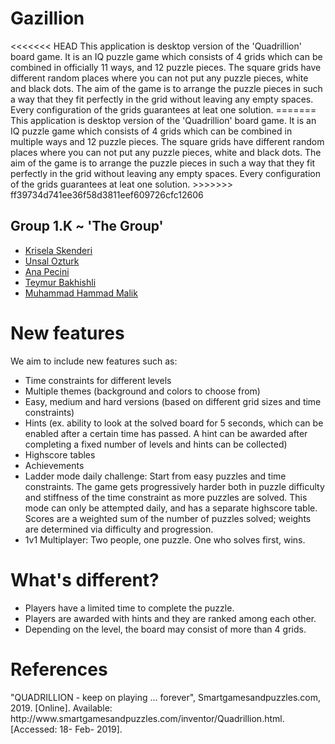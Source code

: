 <div>
  <h1 class="display-3">
    Gazillion
  </h1>
  <p class="lead">
<<<<<<< HEAD
This application is desktop version of the 'Quadrillion' board game. It is an IQ puzzle game which consists of 4 grids which can be combined in officially 11 ways, and 12 puzzle pieces. The square grids have different random places where you can not put any puzzle pieces, white and black dots. The aim of the game is to arrange the puzzle pieces in such a way that they fit perfectly in the grid without leaving any empty spaces. Every configuration of the grids guarantees at leat one solution.
=======
      This application is desktop version of the 'Quadrillion' board game. It is an IQ puzzle game which consists of 4 grids which can be combined in multiple ways and 12 puzzle pieces. The square grids have different random places where you can not put any puzzle pieces, white and black dots. The aim of the game is to arrange the puzzle pieces in such a way that they fit perfectly in the grid without leaving any empty spaces. Every configuration of the grids guarantees at leat one solution.
>>>>>>> ff39734d741ee36f58d3811eef609726cfc12606
  </p>
  
   <h2 class="display-5">Group 1.K ~ 'The Group'</h2>
  <p>
    <ul>
        <li>
            <a href="https://github.com/kriselaskenderi" title="kriselaskenderi">Krisela Skenderi</a>
        </li>
        <li>
            <a href="https://github.com/uensalo" title="uensalo">Unsal Ozturk</a>
        </li>
        <li>
            <a href="https://github.com/annapecini" title="annapecini">Ana Pecini</a>
        </li>
        <li>
            <a href="https://github.com/teymurbakhishli" title= "teymurbakhishli">Teymur Bakhishli</a>
        </li>
        <li>
            <a href="https://github.com/mhammadmalik" title= "mhammadmalik">Muhammad Hammad Malik</a>
        </li>
    </ul>
  </p>
  
  <h1 class="display-3">
    New features 
  </h1>
  
  <p class="lead">
      We aim to include new features such as:
   <ul>
        <li>
          Time constraints for different levels
        </li>
        <li>
          Multiple themes (background and colors to choose from)
        </li>
        <li>
          Easy, medium and hard versions (based on different grid sizes and time constraints)
        </li>
        <li>
          Hints (ex. ability to look at the solved board for 5 seconds, which can be enabled after a certain time has passed. A hint can be awarded after completing a fixed number of levels and hints can be collected)
        </li>
        <li>
          Highscore tables
        </li> 
        <li>
          Achievements
        </li>
        <li>
          Ladder mode daily challenge: Start from easy puzzles and time constraints. The game gets progressively harder both in puzzle difficulty and stiffness of the time constraint as more puzzles are solved. This mode can only be attempted daily, and has a separate highscore table. Scores are a weighted sum of the number of puzzles solved; weights are determined via difficulty and progression.
        </li>
        <li>
          1v1 Multiplayer: Two people, one puzzle. One who solves first, wins.
        </li> 
    </ul>
  </p>
 
 <h1 class="display-3">
    What's different?
  </h1>
     <ul>
        <li>
          Players have a limited time to complete the puzzle.
        </li>
       <li>
          Players are awarded with hints and they are ranked among each other.
        </li>
       <li>
          Depending on the level, the board may consist of more than 4 grids.
        </li>
  </ul>
  
  <h1 class="display-3">
    References
  </h1>
  "QUADRILLION - keep on playing ... forever", Smartgamesandpuzzles.com, 2019. [Online]. Available: http://www.smartgamesandpuzzles.com/inventor/Quadrillion.html. [Accessed: 18- Feb- 2019].
 
  </div>
